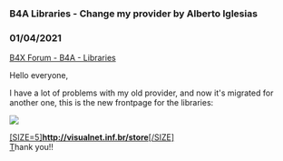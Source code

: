 ### B4A Libraries - Change my provider by Alberto Iglesias
### 01/04/2021
[B4X Forum - B4A - Libraries](https://www.b4x.com/android/forum/threads/80465/)

Hello everyone,  
  
 I have a lot of problems with my old provider, and now it's migrated for another one, this is the new frontpage for the libraries:  
  
[![](http://vnsoft.es/images/misc/storeimage.png)](http://vnsoft.es/store)  
  
[[SIZE=5]**<http://visualnet.inf.br/store>**[/SIZE]](http://visualnet.inf.br/store)  
[T](http://vnsoft.es/store)hank you!!